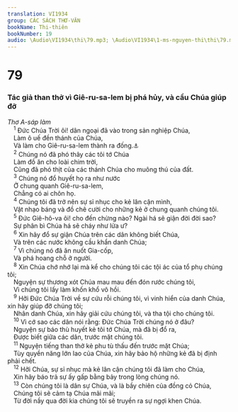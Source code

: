 ```yaml
---
translation: VI1934
group: CÁC SÁCH THƠ-VĂN
bookName: Thi-thiên 
bookNumber: 19
audio: \Audio\VI1934\thi\79.mp3; \Audio\VI1934\1-ms-nguyen-thi\thi\79.mp3
---
```


<div class="title"><h1>79</h1><h3>Tác giả than thở vì Giê-ru-sa-lem bị phá hủy, và cầu Chúa giúp đỡ</h3><i>Thơ A-sáp làm</i></div>
<span class="verse thi_79_1"> <sup>1</sup> Đức Chúa Trời ôi! dân ngoại đã vào trong sản nghiệp Chúa, <br/> Làm ô uế đền thánh của Chúa, <br/> Và làm cho Giê-ru-sa-lem thành ra đống.<a data-toggle="tooltip" data-placement="bottom" title="2Vua 25:8-10; 2Su 36:17-19; Gie 52:12-14">⚓</a><br/></span>
<span class="verse thi_79_2"> <sup>2</sup> Chúng nó đã phó thây các tôi tớ Chúa <br/> Làm đồ ăn cho loài chim trời, <br/> Cũng đã phó thịt của các thánh Chúa cho muông thú của đất. <br/></span>
<span class="verse thi_79_3"> <sup>3</sup> Chúng nó đổ huyết họ ra như nước <br/> Ở chung quanh Giê-ru-sa-lem, <br/> Chẳng có ai chôn họ. <br/></span>
<span class="verse thi_79_4"> <sup>4</sup> Chúng tôi đã trở nên sự sỉ nhục cho kẻ lân cận mình, <br/> Vật nhạo báng và đồ chê cười cho những kẻ ở chung quanh chúng tôi. <br/></span>
<span class="verse thi_79_5"> <sup>5</sup> Đức Giê-hô-va ôi! cho đến chừng nào? Ngài há sẽ giận đời đời sao? <br/> Sự phân bì Chúa há sẽ cháy như lửa ư? <br/></span>
<span class="verse thi_79_6"> <sup>6</sup> Xin hãy đổ sự giận Chúa trên các dân không biết Chúa, <br/> Và trên các nước không cầu khẩn danh Chúa; <br/></span>
<span class="verse thi_79_7"> <sup>7</sup> Vì chúng nó đã ăn nuốt Gia-cốp, <br/> Và phá hoang chỗ ở người. <br/></span>
<span class="verse thi_79_8"> <sup>8</sup> Xin Chúa chớ nhớ lại mà kể cho chúng tôi các tội ác của tổ phụ chúng tôi; <br/> Nguyện sự thương xót Chúa mau mau đến đón rước chúng tôi, <br/> Vì chúng tôi lấy làm khốn khổ vô hồi. <br/></span>
<span class="verse thi_79_9"> <sup>9</sup> Hỡi Đức Chúa Trời về sự cứu rỗi chúng tôi, vì vinh hiển của danh Chúa, xin hãy giúp đỡ chúng tôi; <br/> Nhân danh Chúa, xin hãy giải cứu chúng tôi, và tha tội cho chúng tôi. <br/></span>
<span class="verse thi_79_10"> <sup>10</sup> Vì cớ sao các dân nói rằng: Đức Chúa Trời chúng nó ở đâu? <br/> Nguyện sự báo thù huyết kẻ tôi tớ Chúa, mà đã bị đổ ra, <br/> Được biết giữa các dân, trước mặt chúng tôi. <br/></span>
<span class="verse thi_79_11"> <sup>11</sup> Nguyện tiếng than thở kẻ phu tù thấu đến trước mặt Chúa; <br/> Tùy quyền năng lớn lao của Chúa, xin hãy bảo hộ những kẻ đã bị định phải chết. <br/></span>
<span class="verse thi_79_12"> <sup>12</sup> Hỡi Chúa, sự sỉ nhục mà kẻ lân cận chúng tôi đã làm cho Chúa, <br/> Xin hãy báo trả sự ấy gấp bằng bảy trong lòng chúng nó. <br/></span>
<span class="verse thi_79_13"> <sup>13</sup> Còn chúng tôi là dân sự Chúa, và là bầy chiên của đồng cỏ Chúa, <br/> Chúng tôi sẽ cảm tạ Chúa mãi mãi; <br/> Từ đời nầy qua đời kia chúng tôi sẽ truyền ra sự ngợi khen Chúa. <br/></span>
